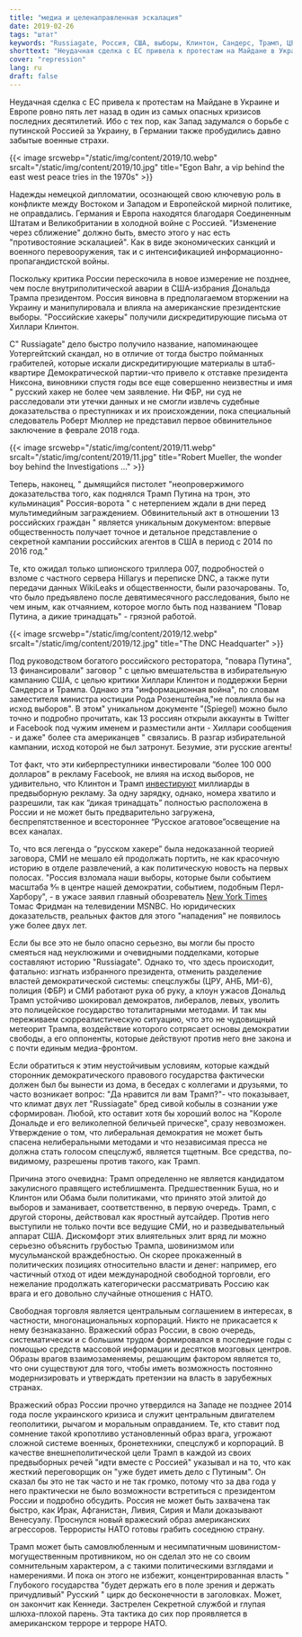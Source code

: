 ```yaml
---
title: "медиа и целенаправленная эскалация"
date: 2019-02-26
tags: "штат"
keywords: "Russiagate, Россия, США, выборы, Клинтон, Сандерс, Трамп, ЦРУ, АНБ, Фридман, шкала 9/11, Путин, киберпреступники, кибератака, хакерство"
shorttext: "Неудачная сделка с ЕС привела к протестам на Майдане в Украине, и мир снова расплачивается холодной войной."
cover: "repression"
lang: ru
draft: false
---
```


Неудачная сделка с ЕС привела к протестам на Майдане в Украине и Европе ровно пять лет назад в один из самых опасных кризисов последних десятилетий. Ибо с тех пор, как Запад задумался о борьбе с путинской Россией за Украину, в Германии также пробудились давно забытые военные страхи.

{{< image srcwebp="/static/img/content/2019/10.webp" srcalt="/static/img/content/2019/10.jpg" title="Egon Bahr, a vip behind the east west peace tries in the 1970s" >}}

Надежды немецкой дипломатии, осознающей свою ключевую роль в конфликте между Востоком и Западом и Европейской мирной политике, не оправдались. Германия и Европа находятся благодаря Соединенным Штатам и Великобритании в холодной войне с Россией. "Изменение через сближение" должно быть, вместо этого у нас есть "противостояние эскалацией". Как в виде экономических санкций и военного перевооружения, так и с интенсификацией информационно-пропагандистской войны.

Поскольку критика России перескочила в новое измерение не позднее, чем после внутриполитической аварии в США-избрания Дональда Трампа президентом. Россия виновна в предполагаемом вторжении на Украину и манипулировала и влияла на американские президентские выборы. "Российские хакеры" получили дискредитирующие письма от Хиллари Клинтон.

С" Russiagate" дело быстро получило название, напоминающее Уотергейтский скандал, но в отличие от тогда быстро пойманных грабителей, которые искали дискредитирующие материалы в штаб-квартире Демократической партии-что привело к отставке президента Никсона, виновники спустя годы все еще совершенно неизвестны и имя " русский хакер не более чем заявление. Ни ФБР, ни суд не расследовали эти утечки данных и не смогли извлечь судебные доказательства о преступниках и их происхождении, пока специальный следователь Роберт Мюллер не представил первое обвинительное заключение в феврале 2018 года.

{{< image srcwebp="/static/img/content/2019/11.webp" srcalt="/static/img/content/2019/11.jpg" title="Robert Mueller, the wonder boy behind the Investigations ..." >}}

Теперь, наконец, " дымящийся пистолет "неопровержимого доказательства того, как поднялся Трамп Путина на трон, это кульминация" Россия-ворота " с нетерпением ждали в дни перед мультимедийным заграждением. Обвинительный акт в отношении 13 российских граждан " является уникальным документом: впервые общественность получает точное и детальное представление о секретной кампании российских агентов в США в период с 2014 по 2016 год."

Те, кто ожидал только шпионского триллера 007, подробностей о взломе с частного сервера Hillarys и переписке DNC, а также пути передачи данных WikiLeaks и общественности, были разочарованы. То, что было предъявлено после девятимесячного расследования, было не чем иным, как отчаянием, которое могло быть под названием "Повар Путина, а дикие тринадцать" - грязной работой.

{{< image srcwebp="/static/img/content/2019/12.webp" srcalt="/static/img/content/2019/12.jpg" title="The DNC Headquarter" >}}

Под руководством богатого российского ресторатора, "повара Путина", 13 финансировали" заговор " с целью вмешательства в избирательную кампанию США, с целью критики Хиллари Клинтон и поддержки Берни Сандерса и Трампа. Однако эта "информационная война", по словам заместителя министра юстиции Рода Розенштейна,"не повлияла бы на исход выборов". В этом" уникальном документе "(Spiegel) можно было точно и подробно прочитать, как 13 россиян открыли аккаунты в Twitter и Facebook под чужим именем и разместили анти - Хиллари сообщения - и даже" более ста американцев " связались. В разгар избирательной кампании, исход которой не был затронут. Безумие, эти русские агенты!

Тот факт, что эти киберпреступники инвестировали “более 100 000 долларов” в рекламу Facebook, не влияя на исход выборов, не удивительно, что Клинтон и Трамп [инвестируют](https://www.washingtonpost.com/news/wonk/wp/2017/04/14/somebody-just-put-a-price-tag-on-the-2016-election-its-a-doozy/ "Somebody just put a price tag on the 2016 election. It’s a doozy.") миллиарды в предвыборную рекламу. За одну зарядку, однако, номера хватило и разрешили, так как “дикая тринадцать” полностью расположена в России и не может быть предварительно загружена, беспрепятственное и всестороннее “Русское агатовое”освещение на всех каналах.

То, что вся легенда о “русском хакере” была недоказанной теорией заговора, СМИ не мешало ей продолжать портить, не как красочную историю в отделе развлечений, а как политическую новость на первых полосах. "Россия взломала наши выборы, которые были событием масштаба 9⁄11 в центре нашей демократии, событием, подобным Перл-Харбору", - в ужасе заявил главный обозреватель [New York Times](https://www.newsbusters.org/blogs/nb/scott-whitlock/2017/02/14/nyts-tom-friedman-freaks-over-trumps-pearl-harbor-911-scale-lies "NYT's Tom Friedman Freaks Over Trump’s ‘Pearl Harbor,’ ‘9/11-Scale’ ‘Lies’") Томас Фридман на телевидении MSNBC. Но юридических доказательств, реальных фактов для этого "нападения" не появилось уже более двух лет.

Если бы все это не было опасно серьезно, вы могли бы просто смеяться над неуклюжими и очевидными подделками, которые составляют историю "Russiagate". Однако то, что здесь происходит, фатально: изгнать избранного президента, отменить разделение властей демократической системы: спецслужбы (ЦРУ, АНБ, МИ-6), полиция (ФБР) и СМИ работают рука об руку, а клоун ужасов Дональд Трамп устойчиво шокировал демократов, либералов, левых, уволить это полицейское государство тоталитарными методами. И так мы переживаем сюрреалистическую ситуацию, что это не чудовищный метеорит Трампа, воздействие которого сотрясает основы демократии свободы, а его оппоненты, которые действуют против него вне закона и с почти единым медиа-фронтом.

Если обратиться к этим неустойчивым условиям, которые каждый сторонник демократического правового государства фактически должен был бы вынести из дома, в беседах с коллегами и друзьями, то часто возникает вопрос: "Да нравится ли вам Трамп?"- что показывает, что климат двух лет "Russiagate" бред сивой кобылы в сознании уже сформирован. Любой, кто оставит хотя бы хороший волос на "Короле Дональде и его великолепной беличьей прическе", сразу невозможен. Утверждение о том, что либеральная демократия не может быть спасена нелиберальными методами и что независимая пресса не должна стать голосом спецслужб, является тщетным. Все средства, по-видимому, разрешены против такого, как Трамп.

Причина этого очевидна: Трамп определенно не является кандидатом закулисного правящего истеблишмента. Предшественник Буша, но и Клинтон или Обама были политиками, что принято этой элитой до выборов и заманивает, соответственно, в первую очередь. Трамп, с другой стороны, действовал как яростный аутсайдер. Против него выступили не только почти все ведущие СМИ, но и разведывательный аппарат США. Дискомфорт этих влиятельных элит вряд ли можно серьезно объяснить грубостью Трампа, шовинизмом или мусульманской враждебностью. Он скорее прокаженный в политических позициях относительно власти и денег: например, его частичный отход от идеи международной свободной торговли, его нежелание продолжать категорически рассматривать Россию как врага и его довольно случайные отношения с НАТО.

Свободная торговля является центральным соглашением в интересах, в частности, многонациональных корпораций. Никто не прикасается к нему безнаказанно. Вражеский образ России, в свою очередь, систематически и с большим трудом формировался в последние годы с помощью средств массовой информации и десятков мозговых центров. Образы врагов взаимозаменяемы, решающим фактором является то, что они существуют для того, чтобы иметь возможность постоянно модернизировать и утверждать претензии на власть в зарубежных странах.

Вражеский образ России прочно утвердился на Западе не позднее 2014 года после украинского кризиса и служит центральным двигателем геополитики, рычагом и моральным оправданием. Те, кто ставит под сомнение такой кропотливо установленный образ врага, угрожают сложной системе военных, бронетехники, спецслужб и корпораций. В качестве внешнеполитической цели Трамп в каждой из своих предвыборных речей "идти вместе с Россией" указывал и на то, что как жесткий переговорщик он "уже будет иметь дело с Путиным". Он сказал бы это не так часто и не так громко, потому что за два года у него практически не было возможности встретиться с президентом России и подробно обсудить. Россия не может быть захвачена так быстро, как Ирак, Афганистан, Ливия, Сирия и Мали доказывают Венесуэлу. Проснулся новый вражеский образ американских агрессоров. Террористы НАТО готовы грабить соседнюю страну.

Трамп может быть самовлюбленным и несимпатичным шовинистом-могущественным противником, но он сделал это не со своим сомнительным характером, а с такими политическими взглядами и намерениями. И пока он этого не избежит, концентрированная власть " Глубокого государства "будет держать его в поле зрения и держать причудливый" Русский " цирк до бесконечности в заголовках. Может, он закончит как Кеннеди. Застрелен Секретной службой и глупая шлюха-плохой парень. Эта тактика до сих пор проявляется в американском терроре и терроре НАТО.
